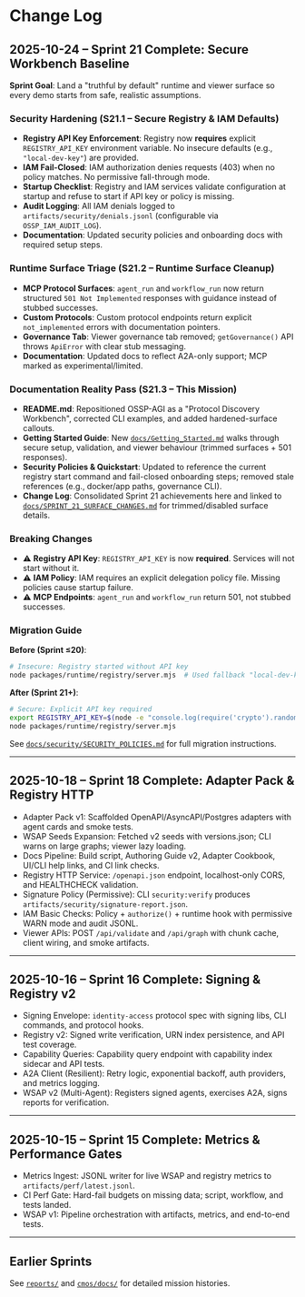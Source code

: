 # Change Log

## 2025-10-24 – Sprint 21 Complete: Secure Workbench Baseline

**Sprint Goal**: Land a "truthful by default" runtime and viewer surface so every demo starts from safe, realistic assumptions.

### Security Hardening (S21.1 – Secure Registry & IAM Defaults)

- **Registry API Key Enforcement**: Registry now **requires** explicit `REGISTRY_API_KEY` environment variable. No insecure defaults (e.g., `"local-dev-key"`) are provided.
- **IAM Fail-Closed**: IAM authorization denies requests (403) when no policy matches. No permissive fall-through mode.
- **Startup Checklist**: Registry and IAM services validate configuration at startup and refuse to start if API key or policy is missing.
- **Audit Logging**: All IAM denials logged to `artifacts/security/denials.jsonl` (configurable via `OSSP_IAM_AUDIT_LOG`).
- **Documentation**: Updated security policies and onboarding docs with required setup steps.

### Runtime Surface Triage (S21.2 – Runtime Surface Cleanup)

- **MCP Protocol Surfaces**: `agent_run` and `workflow_run` now return structured `501 Not Implemented` responses with guidance instead of stubbed successes.
- **Custom Protocols**: Custom protocol endpoints return explicit `not_implemented` errors with documentation pointers.
- **Governance Tab**: Viewer governance tab removed; `getGovernance()` API throws `ApiError` with clear stub messaging.
- **Documentation**: Updated docs to reflect A2A-only support; MCP marked as experimental/limited.

### Documentation Reality Pass (S21.3 – This Mission)

- **README.md**: Repositioned OSSP-AGI as a "Protocol Discovery Workbench", corrected CLI examples, and added hardened-surface callouts.
- **Getting Started Guide**: New [`docs/Getting_Started.md`](Getting_Started.md) walks through secure setup, validation, and viewer behaviour (trimmed surfaces + 501 responses).
- **Security Policies & Quickstart**: Updated to reference the current registry start command and fail-closed onboarding steps; removed stale references (e.g., docker/app paths, governance CLI).
- **Change Log**: Consolidated Sprint 21 achievements here and linked to [`docs/SPRINT_21_SURFACE_CHANGES.md`](SPRINT_21_SURFACE_CHANGES.md) for trimmed/disabled surface details.

### Breaking Changes

- ⚠️ **Registry API Key**: `REGISTRY_API_KEY` is now **required**. Services will not start without it.
- ⚠️ **IAM Policy**: IAM requires an explicit delegation policy file. Missing policies cause startup failure.
- ⚠️ **MCP Endpoints**: `agent_run` and `workflow_run` return 501, not stubbed successes.

### Migration Guide

**Before (Sprint ≤20)**:
```bash
# Insecure: Registry started without API key
node packages/runtime/registry/server.mjs  # Used fallback "local-dev-key"
```

**After (Sprint 21+)**:
```bash
# Secure: Explicit API key required
export REGISTRY_API_KEY=$(node -e "console.log(require('crypto').randomBytes(32).toString('hex'))")
node packages/runtime/registry/server.mjs
```

See [`docs/security/SECURITY_POLICIES.md`](security/SECURITY_POLICIES.md) for full migration instructions.

---

## 2025-10-18 – Sprint 18 Complete: Adapter Pack & Registry HTTP

- Adapter Pack v1: Scaffolded OpenAPI/AsyncAPI/Postgres adapters with agent cards and smoke tests.
- WSAP Seeds Expansion: Fetched v2 seeds with versions.json; CLI warns on large graphs; viewer lazy loading.
- Docs Pipeline: Build script, Authoring Guide v2, Adapter Cookbook, UI/CLI help links, and CI link checks.
- Registry HTTP Service: `/openapi.json` endpoint, localhost-only CORS, and HEALTHCHECK validation.
- Signature Policy (Permissive): CLI `security:verify` produces `artifacts/security/signature-report.json`.
- IAM Basic Checks: Policy + `authorize()` + runtime hook with permissive WARN mode and audit JSONL.
- Viewer APIs: POST `/api/validate` and `/api/graph` with chunk cache, client wiring, and smoke artifacts.

---

## 2025-10-16 – Sprint 16 Complete: Signing & Registry v2

- Signing Envelope: `identity-access` protocol spec with signing libs, CLI commands, and protocol hooks.
- Registry v2: Signed write verification, URN index persistence, and API test coverage.
- Capability Queries: Capability query endpoint with capability index sidecar and API tests.
- A2A Client (Resilient): Retry logic, exponential backoff, auth providers, and metrics logging.
- WSAP v2 (Multi-Agent): Registers signed agents, exercises A2A, signs reports for verification.

---

## 2025-10-15 – Sprint 15 Complete: Metrics & Performance Gates

- Metrics Ingest: JSONL writer for live WSAP and registry metrics to `artifacts/perf/latest.jsonl`.
- CI Perf Gate: Hard-fail budgets on missing data; script, workflow, and tests landed.
- WSAP v1: Pipeline orchestration with artifacts, metrics, and end-to-end tests.

---

## Earlier Sprints

See [`reports/`](../reports/) and [`cmos/docs/`](../cmos/docs/) for detailed mission histories.
